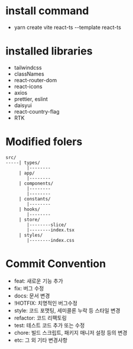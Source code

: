 # install command
- yarn create vite react-ts --template react-ts

# installed libraries
- tailwindcss
- classNames
- react-router-dom
- react-icons
- axios
- prettier, eslint
- daisyui
- react-country-flag
- RTK

# Modified folers
```
src/
-----| types/
        |--------
     | app/
        |--------
     | components/
        |--------
        |--------
     | constants/
        |--------
     | hooks/
        |--------
     | store/
        |--------slice/
        |--------index.tsx
     | styles/
        |--------index.css
```

# Commit Convention

- feat: 새로운 기능 추가
- fix: 버그 수정
- docs: 문서 변경
- !HOTFIX: 치명적인 버그수정
- style: 코드 포맷팅, 세미콜론 누락 등 스타일 변경
- refactor: 코드 리팩토링
- test: 테스트 코드 추가 또는 수정
- chore: 빌드 스크립트, 패키지 매니저 설정 등의 변경
- etc: 그 외 기타 변경사항

